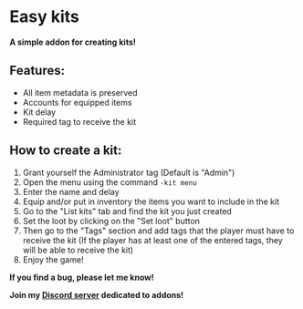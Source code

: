 # Easy kits
**A simple addon for creating kits!**
## Features:
- All item metadata is preserved
- Accounts for equipped items
- Kit delay
- Required tag to receive the kit
## How to create a kit:
1. Grant yourself the Administrator tag (Default is "Admin")
2. Open the menu using the command `-kit menu`
3. Enter the name and delay
4. Equip and/or put in inventory the items you want to include in the kit
5. Go to the "List kits" tab and find the kit you just created
6. Set the loot by clicking on the "Set loot" button
7. Then go to the "Tags" section and add tags that the player must have to receive the kit (If the player has at least one of the entered tags, they will be able to receive the kit)
8. Enjoy the game!

**If you find a bug, please let me know!**

**Join my [Discord server](https://discord.com/invite/WHKByQvdsR) dedicated to addons!**
